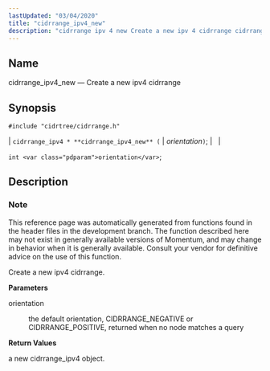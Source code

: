 ```yaml
---
lastUpdated: "03/04/2020"
title: "cidrrange_ipv4_new"
description: "cidrrange ipv 4 new Create a new ipv 4 cidrrange cidrrange ipv 4 cidrrange ipv 4 new orientation int orientation This reference page was automatically generated from functions found in the header files in the development branch The function described here may not exist in generally available versions of Momentum..."
---
```


<a name="apis.cidrrange_ipv4_new"></a> 
## Name

cidrrange_ipv4_new — Create a new ipv4 cidrrange

## Synopsis

`#include "cidrtree/cidrrange.h"`

| `cidrrange_ipv4 * **cidrrange_ipv4_new** (` | <var class="pdparam">orientation</var>`)`; |   |

`int <var class="pdparam">orientation</var>`;<a name="idp48320176"></a> 
## Description

### Note

This reference page was automatically generated from functions found in the header files in the development branch. The function described here may not exist in generally available versions of Momentum, and may change in behavior when it is generally available. Consult your vendor for definitive advice on the use of this function.

Create a new ipv4 cidrrange.

**<a name="idp48323040"></a> Parameters**

<dl class="variablelist">

<dt>orientation</dt>

<dd>

the default orientation, CIDRRANGE_NEGATIVE or CIDRRANGE_POSITIVE, returned when no node matches a query

</dd>

</dl>

**<a name="idp48325872"></a> Return Values**

a new cidrrange_ipv4 object.